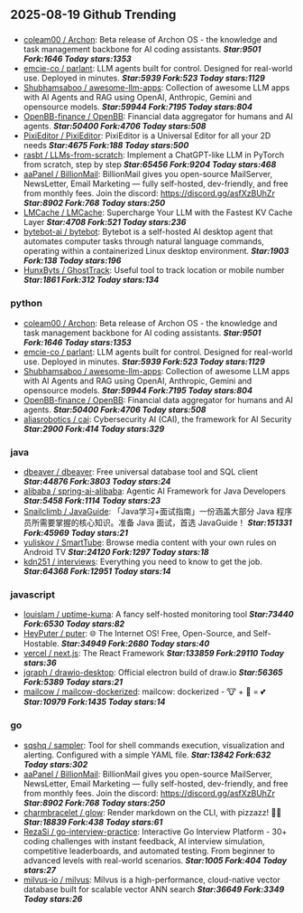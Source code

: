 ## 2025-08-19 Github Trending

### 
* [coleam00 / Archon](https://github.com/coleam00/Archon): Beta release of Archon OS - the knowledge and task management backbone for AI coding assistants. ***Star:9501 Fork:1646 Today stars:1353***
* [emcie-co / parlant](https://github.com/emcie-co/parlant): LLM agents built for control. Designed for real-world use. Deployed in minutes. ***Star:5939 Fork:523 Today stars:1129***
* [Shubhamsaboo / awesome-llm-apps](https://github.com/Shubhamsaboo/awesome-llm-apps): Collection of awesome LLM apps with AI Agents and RAG using OpenAI, Anthropic, Gemini and opensource models. ***Star:59944 Fork:7195 Today stars:804***
* [OpenBB-finance / OpenBB](https://github.com/OpenBB-finance/OpenBB): Financial data aggregator for humans and AI agents. ***Star:50400 Fork:4706 Today stars:508***
* [PixiEditor / PixiEditor](https://github.com/PixiEditor/PixiEditor): PixiEditor is a Universal Editor for all your 2D needs ***Star:4675 Fork:188 Today stars:500***
* [rasbt / LLMs-from-scratch](https://github.com/rasbt/LLMs-from-scratch): Implement a ChatGPT-like LLM in PyTorch from scratch, step by step ***Star:65456 Fork:9204 Today stars:468***
* [aaPanel / BillionMail](https://github.com/aaPanel/BillionMail): BillionMail gives you open-source MailServer, NewsLetter, Email Marketing — fully self-hosted, dev-friendly, and free from monthly fees. Join the discord: https://discord.gg/asfXzBUhZr ***Star:8902 Fork:768 Today stars:250***
* [LMCache / LMCache](https://github.com/LMCache/LMCache): Supercharge Your LLM with the Fastest KV Cache Layer ***Star:4708 Fork:521 Today stars:236***
* [bytebot-ai / bytebot](https://github.com/bytebot-ai/bytebot): Bytebot is a self-hosted AI desktop agent that automates computer tasks through natural language commands, operating within a containerized Linux desktop environment. ***Star:1903 Fork:138 Today stars:196***
* [HunxByts / GhostTrack](https://github.com/HunxByts/GhostTrack): Useful tool to track location or mobile number ***Star:1861 Fork:312 Today stars:134***

### python
* [coleam00 / Archon](https://github.com/coleam00/Archon): Beta release of Archon OS - the knowledge and task management backbone for AI coding assistants. ***Star:9501 Fork:1646 Today stars:1353***
* [emcie-co / parlant](https://github.com/emcie-co/parlant): LLM agents built for control. Designed for real-world use. Deployed in minutes. ***Star:5939 Fork:523 Today stars:1129***
* [Shubhamsaboo / awesome-llm-apps](https://github.com/Shubhamsaboo/awesome-llm-apps): Collection of awesome LLM apps with AI Agents and RAG using OpenAI, Anthropic, Gemini and opensource models. ***Star:59944 Fork:7195 Today stars:804***
* [OpenBB-finance / OpenBB](https://github.com/OpenBB-finance/OpenBB): Financial data aggregator for humans and AI agents. ***Star:50400 Fork:4706 Today stars:508***
* [aliasrobotics / cai](https://github.com/aliasrobotics/cai): Cybersecurity AI (CAI), the framework for AI Security ***Star:2900 Fork:414 Today stars:329***

### java
* [dbeaver / dbeaver](https://github.com/dbeaver/dbeaver): Free universal database tool and SQL client ***Star:44876 Fork:3803 Today stars:24***
* [alibaba / spring-ai-alibaba](https://github.com/alibaba/spring-ai-alibaba): Agentic AI Framework for Java Developers ***Star:5458 Fork:1114 Today stars:23***
* [Snailclimb / JavaGuide](https://github.com/Snailclimb/JavaGuide): 「Java学习+面试指南」一份涵盖大部分 Java 程序员所需要掌握的核心知识。准备 Java 面试，首选 JavaGuide！ ***Star:151331 Fork:45969 Today stars:21***
* [yuliskov / SmartTube](https://github.com/yuliskov/SmartTube): Browse media content with your own rules on Android TV ***Star:24120 Fork:1297 Today stars:18***
* [kdn251 / interviews](https://github.com/kdn251/interviews): Everything you need to know to get the job. ***Star:64368 Fork:12951 Today stars:14***

### javascript
* [louislam / uptime-kuma](https://github.com/louislam/uptime-kuma): A fancy self-hosted monitoring tool ***Star:73440 Fork:6530 Today stars:82***
* [HeyPuter / puter](https://github.com/HeyPuter/puter): 🌐 The Internet OS! Free, Open-Source, and Self-Hostable. ***Star:34949 Fork:2680 Today stars:40***
* [vercel / next.js](https://github.com/vercel/next.js): The React Framework ***Star:133859 Fork:29110 Today stars:36***
* [jgraph / drawio-desktop](https://github.com/jgraph/drawio-desktop): Official electron build of draw.io ***Star:56365 Fork:5389 Today stars:21***
* [mailcow / mailcow-dockerized](https://github.com/mailcow/mailcow-dockerized): mailcow: dockerized - 🐮 + 🐋 = 💕 ***Star:10979 Fork:1435 Today stars:14***

### go
* [sqshq / sampler](https://github.com/sqshq/sampler): Tool for shell commands execution, visualization and alerting. Configured with a simple YAML file. ***Star:13842 Fork:632 Today stars:302***
* [aaPanel / BillionMail](https://github.com/aaPanel/BillionMail): BillionMail gives you open-source MailServer, NewsLetter, Email Marketing — fully self-hosted, dev-friendly, and free from monthly fees. Join the discord: https://discord.gg/asfXzBUhZr ***Star:8902 Fork:768 Today stars:250***
* [charmbracelet / glow](https://github.com/charmbracelet/glow): Render markdown on the CLI, with pizzazz! 💅🏻 ***Star:18839 Fork:438 Today stars:61***
* [RezaSi / go-interview-practice](https://github.com/RezaSi/go-interview-practice): Interactive Go Interview Platform - 30+ coding challenges with instant feedback, AI interview simulation, competitive leaderboards, and automated testing. From beginner to advanced levels with real-world scenarios. ***Star:1005 Fork:404 Today stars:27***
* [milvus-io / milvus](https://github.com/milvus-io/milvus): Milvus is a high-performance, cloud-native vector database built for scalable vector ANN search ***Star:36649 Fork:3349 Today stars:26***
